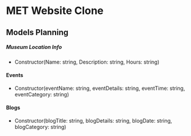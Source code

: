 # MET Website Clone

## Models Planning

##### Museum Location Info
* Constructor(Name: string, Description: string, Hours: string)

#### Events
* Constructor(eventName: string, eventDetails: string, eventTime: string, eventCategory: string)

#### Blogs
* Constructor(blogTitle: string, blogDetails: string, blogDate: string, blogCategory: string)
